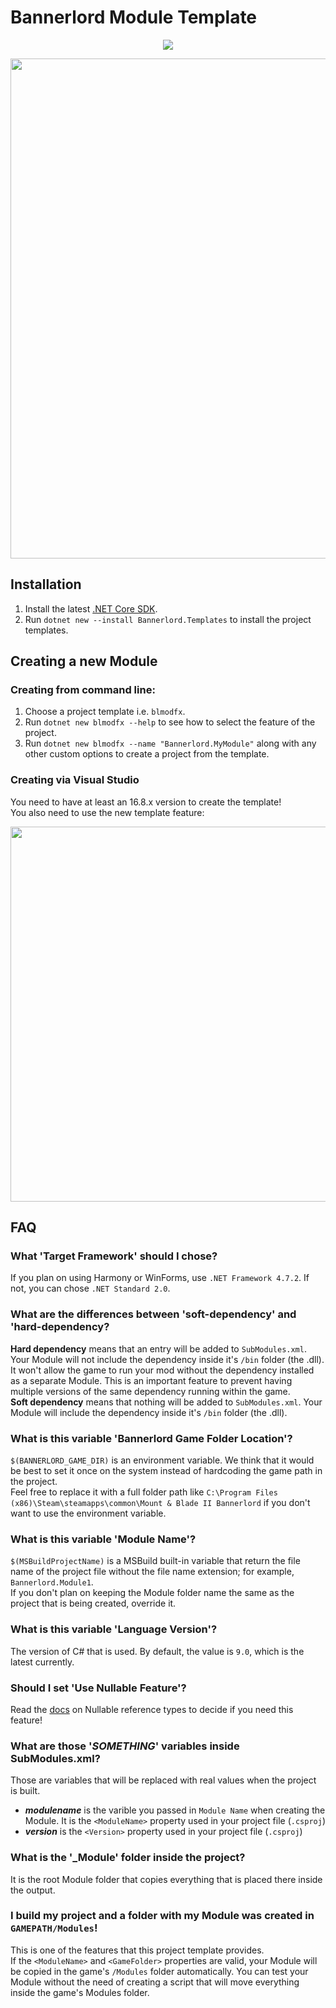 # Bannerlord Module Template
<p align="center">
   <a href="https://www.nuget.org/packages/Bannerlord.Templates" alt="NuGet Bannerlord.MCM">
   <img src="https://img.shields.io/nuget/v/Bannerlord.Templates.svg?label=NuGet%20Bannerlord.Templates&colorB=blue" /></a>
</p>
<p>
   <img src="https://cdn.discordapp.com/attachments/555699650452258816/782380466727944192/unknown.png" width="800">
</p>

## Installation
1. Install the latest [.NET Core SDK](https://dot.net).
2. Run `dotnet new --install Bannerlord.Templates` to install the project templates.

## Creating a new Module

### Creating from command line:
1. Choose a project template i.e. `blmodfx`.
2. Run `dotnet new blmodfx --help` to see how to select the feature of the project.
3. Run `dotnet new blmodfx --name "Bannerlord.MyModule"` along with any other custom options to create a project from the template.

### Creating via Visual Studio
You need to have at least an 16.8.x version to create the template!  
You also need to use the new template feature:  
<p>
   <img src="https://devblogs.microsoft.com/dotnet/wp-content/uploads/sites/10/2020/09/clitemplates-option-enable.png" width="600">
</p>

## FAQ
### What 'Target Framework' should I chose?
If you plan on using Harmony or WinForms, use `.NET Framework 4.7.2`. If not, you can chose `.NET Standard 2.0`.  
### What are the differences between 'soft-dependency' and 'hard-dependency?
**Hard dependency** means that an entry will be added to `SubModules.xml`. Your Module will not include the dependency inside it's `/bin` folder (the .dll). It won't allow the game to run your mod without the dependency installed as a separate Module. This is an important feature to prevent having multiple versions of the same dependency running within the game.  
**Soft dependency** means that nothing will be added to `SubModules.xml`. Your Module will include the dependency inside it's `/bin` folder (the .dll).
### What is this variable 'Bannerlord Game Folder Location'?
`$(BANNERLORD_GAME_DIR)` is an environment variable. We think that it would be best to set it once on the system instead of hardcoding the game path in the project.  
Feel free to replace it with a full folder path like `C:\Program Files (x86)\Steam\steamapps\common\Mount & Blade II Bannerlord` if you don't want to use the environment variable.  
### What is this variable 'Module Name'?
`$(MSBuildProjectName)` is a MSBuild built-in variable that return the file name of the project file without the file name extension; for example, `Bannerlord.Module1`.  
If you don't plan on keeping the Module folder name the same as the project that is being created, override it.  
### What is this variable 'Language Version'?
The version of C# that is used. By default, the value is `9.0`, which is the latest currently.  
### Should I set 'Use Nullable Feature'?
Read the [docs](https://docs.microsoft.com/en-us/dotnet/csharp/nullable-references) on Nullable reference types to decide if you need this feature!  
### What are those '$SOMETHING$' variables inside SubModules.xml?
Those are variables that will be replaced with real values when the project is built.  
* **$modulename$** is the varible you passed in `Module Name` when creating the Module. It is the `<ModuleName>` property used in your project file (`.csproj`)
* **$version$** is the `<Version>` property used in your project file (`.csproj`)
### What is the '\_Module' folder inside the project?
It is the root Module folder that copies everything that is placed there inside the output.
### I build my project and a folder with my Module was created in `GAMEPATH/Modules`!
This is one of the features that this project template provides.  
If the `<ModuleName>` and `<GameFolder>` properties are valid, your Module will be copied in the game's `/Modules` folder automatically. You can test your Module without the need of creating a script that will move everything inside the game's Modules folder.
